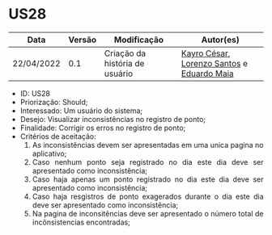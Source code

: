 # US28


|Data | Versão | Modificação | Autor(es)|
| -- | -- | -- | -- |
| 22/04/2022 | 0.1 | Criação da história de usuário | [Kayro César](https://github.com/kayrocesar), [Lorenzo Santos](https://github.com/kayrocesar) e [Eduardo Maia](https://github.com/eduardomr) |


<ul>
<li> ID: US28</li>
<li>Priorização: Should;</li>
<li>Interessado: Um usuário do sistema;</li>
<li>Desejo: Visualizar inconsistências no registro de ponto;</li>
<li>Finalidade: Corrigir os erros no registro de ponto;</li>
<li align="justify"> Critérios de aceitação:
    <ol>
    <li> As inconsistências devem ser apresentadas em uma unica pagina no aplicativo; </li>
    <li> Caso nenhum ponto seja registrado no dia este dia deve ser apresentado como inconsistência;</li>
    <li> Caso haja apenas um ponto registrado no dia este dia deve ser apresentado como inconsistência;</li>
    <li> Caso haja resgistros de ponto exagerados durante o dia este dia deve ser apresentado como inconsistência;</li>
    <li> Na pagina de inconsitências deve ser apresentado o número total de incônsistencias encontradas;</li>
    </ol>
</ul>
